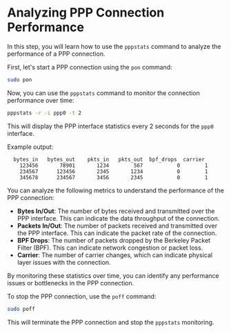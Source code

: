 # Analyzing PPP Connection Performance

In this step, you will learn how to use the `pppstats` command to analyze the performance of a PPP connection.

First, let's start a PPP connection using the `pon` command:

```bash
sudo pon
```

Now, you can use the `pppstats` command to monitor the connection performance over time:

```bash
pppstats -r -i ppp0 -t 2
```

This will display the PPP interface statistics every 2 seconds for the `ppp0` interface.

Example output:

```
  bytes_in   bytes_out    pkts_in   pkts_out  bpf_drops  carrier
    123456       78901       1234        567           0        1
    234567      123456       2345       1234           0        1
    345678      234567       3456       2345           0        1
```

You can analyze the following metrics to understand the performance of the PPP connection:

- **Bytes In/Out**: The number of bytes received and transmitted over the PPP interface. This can indicate the data throughput of the connection.
- **Packets In/Out**: The number of packets received and transmitted over the PPP interface. This can indicate the packet rate of the connection.
- **BPF Drops**: The number of packets dropped by the Berkeley Packet Filter (BPF). This can indicate network congestion or packet loss.
- **Carrier**: The number of carrier changes, which can indicate physical layer issues with the connection.

By monitoring these statistics over time, you can identify any performance issues or bottlenecks in the PPP connection.

To stop the PPP connection, use the `poff` command:

```bash
sudo poff
```

This will terminate the PPP connection and stop the `pppstats` monitoring.
